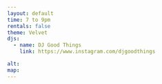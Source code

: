 ```yaml
---
layout: default
time: 7 to 9pm
rentals: false
theme: Velvet
djs:
  - name: DJ Good Things
    link: https://www.instagram.com/djgoodthings

alt:
map:
---
```

